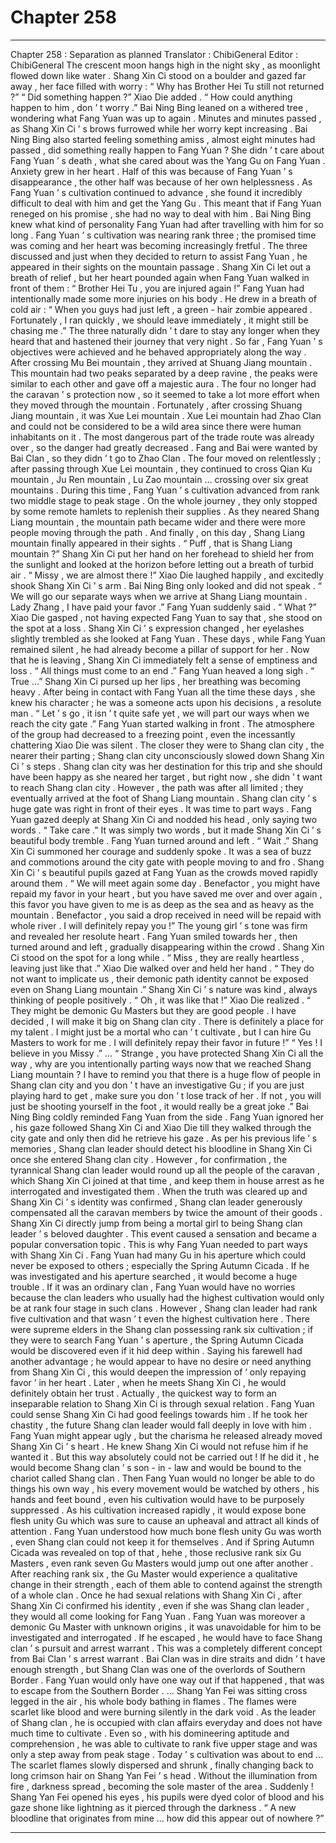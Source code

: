 
# Chapter 258


---

Chapter 258 : Separation as planned
Translator :
ChibiGeneral
Editor :
ChibiGeneral
The crescent moon hangs high in the night sky , as moonlight flowed down like water .
Shang Xin Ci stood on a boulder and gazed far away , her face filled with worry : “ Why has Brother Hei Tu still not returned ?”
“ Did something happen ?” Xiao Die added .
“ How could anything happen to him , don ’ t worry .” Bai Ning Bing leaned on a withered tree , wondering what Fang Yuan was up to again .
Minutes and minutes passed , as Shang Xin Ci ’ s brows furrowed while her worry kept increasing .
Bai Ning Bing also started feeling something amiss , almost eight minutes had passed , did something really happen to Fang Yuan ?
She didn ’ t care about Fang Yuan ’ s death , what she cared about was the Yang Gu on Fang Yuan .
Anxiety grew in her heart . Half of this was because of Fang Yuan ’ s disappearance , the other half was because of her own helplessness . As Fang Yuan ’ s cultivation continued to advance , she found it incredibly difficult to deal with him and get the Yang Gu . This meant that if Fang Yuan reneged on his promise , she had no way to deal with him .
Bai Ning Bing knew what kind of personality Fang Yuan had after travelling with him for so long . Fang Yuan ’ s cultivation was nearing rank three ; the promised time was coming and her heart was becoming increasingly fretful .
The three discussed and just when they decided to return to assist Fang Yuan , he appeared in their sights on the mountain passage .
Shang Xin Ci let out a breath of relief , but her heart pounded again when Fang Yuan walked in front of them : “ Brother Hei Tu , you are injured again !”
Fang Yuan had intentionally made some more injuries on his body . He drew in a breath of cold air : “ When you guys had just left , a green - hair zombie appeared . Fortunately , I ran quickly , we should leave immediately , it might still be chasing me .”
The three naturally didn ’ t dare to stay any longer when they heard that and hastened their journey that very night .
So far , Fang Yuan ’ s objectives were achieved and he behaved appropriately along the way .
After crossing Mu Bei mountain , they arrived at Shuang Jiang mountain .
This mountain had two peaks separated by a deep ravine , the peaks were similar to each other and gave off a majestic aura .
The four no longer had the caravan ’ s protection now , so it seemed to take a lot more effort when they moved through the mountain .
Fortunately , after crossing Shuang Jiang mountain , it was Xue Lei mountain .
Xue Lei mountain had Zhao Clan and could not be considered to be a wild area since there were human inhabitants on it .
The most dangerous part of the trade route was already over , so the danger had greatly decreased .
Fang and Bai were wanted by Bai Clan , so they didn ’ t go to Zhao Clan . The four moved on relentlessly ; after passing through Xue Lei mountain , they continued to cross Qian Ku mountain , Ju Ren mountain , Lu Zao mountain … crossing over six great mountains .
During this time , Fang Yuan ’ s cultivation advanced from rank two middle stage to peak stage .
On the whole journey , they only stopped by some remote hamlets to replenish their supplies .
As they neared Shang Liang mountain , the mountain path became wider and there were more people moving through the path .
And finally , on this day , Shang Liang mountain finally appeared in their sights .
“ Puff , that is Shang Liang mountain ?” Shang Xin Ci put her hand on her forehead to shield her from the sunlight and looked at the horizon before letting out a breath of turbid air .
“ Missy , we are almost there !” Xiao Die laughed happily , and excitedly shook Shang Xin Ci ’ s arm .
Bai Ning Bing only looked and did not speak .
“ We will go our separate ways when we arrive at Shang Liang mountain . Lady Zhang , I have paid your favor .” Fang Yuan suddenly said .
“ What ?” Xiao Die gasped , not having expected Fang Yuan to say that , she stood on the spot at a loss .
Shang Xin Ci ’ s expression changed , her eyelashes slightly trembled as she looked at Fang Yuan .
These days , while Fang Yuan remained silent , he had already become a pillar of support for her . Now that he is leaving , Shang Xin Ci immediately felt a sense of emptiness and loss .
“ All things must come to an end .” Fang Yuan heaved a long sigh .
“ True …” Shang Xin Ci pursed up her lips , her breathing was becoming heavy . After being in contact with Fang Yuan all the time these days , she knew his character ; he was a someone acts upon his decisions , a resolute man .
“ Let ’ s go , it isn ’ t quite safe yet , we will part our ways when we reach the city gate .” Fang Yuan started walking in front .
The atmosphere of the group had decreased to a freezing point , even the incessantly chattering Xiao Die was silent .
The closer they were to Shang clan city , the nearer their parting ; Shang clan city unconsciously slowed down Shang Xin Ci ’ s steps . Shang clan city was her destination for this trip and she should have been happy as she neared her target , but right now , she didn ’ t want to reach Shang clan city .
However , the path was after all limited ; they eventually arrived at the foot of Shang Liang mountain .
Shang clan city ’ s huge gate was right in front of their eyes .
It was time to part ways .
Fang Yuan gazed deeply at Shang Xin Ci and nodded his head , only saying two words .
“ Take care .”
It was simply two words , but it made Shang Xin Ci ’ s beautiful body tremble .
Fang Yuan turned around and left .
“ Wait .” Shang Xin Ci summoned her courage and suddenly spoke .
It was a sea of buzz and commotions around the city gate with people moving to and fro .
Shang Xin Ci ’ s beautiful pupils gazed at Fang Yuan as the crowds moved rapidly around them .
“ We will meet again some day . Benefactor , you might have repaid my favor in your heart , but you have saved me over and over again , this favor you have given to me is as deep as the sea and as heavy as the mountain . Benefactor , you said a drop received in need will be repaid with whole river . I will definitely repay you !” The young girl ’ s tone was firm and revealed her resolute heart .
Fang Yuan smiled towards her , then turned around and left , gradually disappearing within the crowd .
Shang Xin Ci stood on the spot for a long while .
“ Miss , they are really heartless , leaving just like that .” Xiao Die walked over and held her hand .
“ They do not want to implicate us , their demonic path identity cannot be exposed even on Shang Liang mountain .” Shang Xin Ci ’ s nature was kind , always thinking of people positively .
“ Oh , it was like that !” Xiao Die realized .
“ They might be demonic Gu Masters but they are good people . I have decided , I will make it big on Shang clan city . There is definitely a place for my talent . I might just be a mortal who can ’ t cultivate , but I can hire Gu Masters to work for me . I will definitely repay their favor in future !”
“ Yes ! I believe in you Missy .”
…
“ Strange , you have protected Shang Xin Ci all the way , why are you intentionally parting ways now that we reached Shang Liang mountain ? I have to remind you that there is a huge flow of people in Shang clan city and you don ’ t have an investigative Gu ; if you are just playing hard to get , make sure you don ’ t lose track of her . If not , you will just be shooting yourself in the foot , it would really be a great joke .”
Bai Ning Bing coldly reminded Fang Yuan from the side .
Fang Yuan ignored her , his gaze followed Shang Xin Ci and Xiao Die till they walked through the city gate and only then did he retrieve his gaze .
As per his previous life ’ s memories , Shang clan leader should detect his bloodline in Shang Xin Ci once she entered Shang clan city . However , for confirmation , the tyrannical Shang clan leader would round up all the people of the caravan , which Shang Xin Ci joined at that time , and keep them in house arrest as he interrogated and investigated them .
When the truth was cleared up and Shang Xin Ci ’ s identity was confirmed , Shang clan leader generously compensated all the caravan members by twice the amount of their goods .
Shang Xin Ci directly jump from being a mortal girl to being Shang clan leader ’ s beloved daughter . This event caused a sensation and became a popular conversation topic .
This is why Fang Yuan needed to part ways with Shang Xin Ci .
Fang Yuan had many Gu in his aperture which could never be exposed to others ; especially the Spring Autumn Cicada . If he was investigated and his aperture searched , it would become a huge trouble .
If it was an ordinary clan , Fang Yuan would have no worries because the clan leaders who usually had the highest cultivation would only be at rank four stage in such clans . However , Shang clan leader had rank five cultivation and that wasn ’ t even the highest cultivation here . There were supreme elders in the Shang clan possessing rank six cultivation ; if they were to search Fang Yuan ’ s aperture , the Spring Autumn Cicada would be discovered even if it hid deep within .
Saying his farewell had another advantage ; he would appear to have no desire or need anything from Shang Xin Ci , this would deepen the impression of ‘ only repaying favor ’ in her heart . Later , when he meets Shang Xin Ci , he would definitely obtain her trust .
Actually , the quickest way to form an inseparable relation to Shang Xin Ci is through sexual relation .
Fang Yuan could sense Shang Xin Ci had good feelings towards him . If he took her chastity , the future Shang clan leader would fall deeply in love with him .
Fang Yuan might appear ugly , but the charisma he released already moved Shang Xin Ci ’ s heart .
He knew Shang Xin Ci would not refuse him if he wanted it .
But this way absolutely could not be carried out !
If he did it , he would become Shang clan ’ s son - in - law and would be bound to the chariot called Shang clan . Then Fang Yuan would no longer be able to do things his own way , his every movement would be watched by others , his hands and feet bound , even his cultivation would have to be purposely suppressed .
As his cultivation increased rapidly , it would expose bone flesh unity Gu which was sure to cause an upheaval and attract all kinds of attention . Fang Yuan understood how much bone flesh unity Gu was worth , even Shang clan could not keep it for themselves .
And if Spring Autumn Cicada was revealed on top of that , hehe , those reclusive rank six Gu Masters , even rank seven Gu Masters would jump out one after another . After reaching rank six , the Gu Master would experience a qualitative change in their strength , each of them able to contend against the strength of a whole clan .
Once he had sexual relations with Shang Xin Ci , after Shang Xin Ci confirmed his identity , even if she was Shang clan leader , they would all come looking for Fang Yuan . Fang Yuan was moreover a demonic Gu Master with unknown origins , it was unavoidable for him to be investigated and interrogated .
If he escaped , he would have to face Shang clan ’ s pursuit and arrest warrant . This was a completely different concept from Bai Clan ’ s arrest warrant .
Bai Clan was in dire straits and didn ’ t have enough strength , but Shang Clan was one of the overlords of Southern Border .
Fang Yuan would only have one way out if that happened , that was to escape from the Southern Border .
…
Shang Yan Fei was sitting cross legged in the air , his whole body bathing in flames .
The flames were scarlet like blood and were burning silently in the dark void .
As the leader of Shang clan , he is occupied with clan affairs everyday and does not have much time to cultivate . Even so , with his domineering aptitude and comprehension , he was able to cultivate to rank five upper stage and was only a step away from peak stage .
Today ’ s cultivation was about to end …
The scarlet flames slowly dispersed and shrunk , finally changing back to long crimson hair on Shang Yan Fei ’ s head .
Without the illumination from fire , darkness spread , becoming the sole master of the area .
Suddenly ! Shang Yan Fei opened his eyes , his pupils were dyed color of blood and his gaze shone like lightning as it pierced through the darkness .
“ A new bloodline that originates from mine … how did this appear out of nowhere ?”

---

